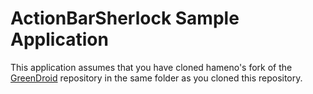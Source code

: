 ActionBarSherlock Sample Application
====================================

This application assumes that you have cloned hameno's fork of the
[GreenDroid][1] repository in the same folder as you cloned this repository.



 [1]: https://github.com/hameno/GreenDroid/
